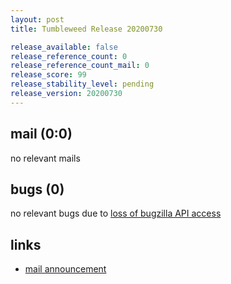 ```yaml
---
layout: post
title: Tumbleweed Release 20200730

release_available: false
release_reference_count: 0
release_reference_count_mail: 0
release_score: 99
release_stability_level: pending
release_version: 20200730
---
```


## mail (0:0)

no relevant mails

## bugs (0)

<!--more-->

no relevant bugs due to [loss of bugzilla API access](https://bugzilla.opensuse.org/show_bug.cgi?id=1157722)



## links

- [mail announcement](https://lists.opensuse.org/opensuse-factory/2020-07/msg00423.html)
